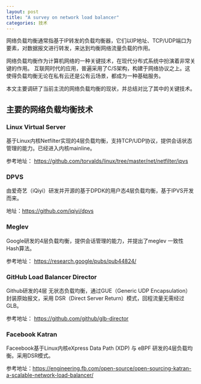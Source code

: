 ```yaml
---
layout: post
title: "A survey on network load balancer"
categories: 技术
---
```


网络负载均衡通常指基于IP转发的负载均衡器，它们以IP地址、TCP/UDP端口为要素，对数据报文进行转发，来达到均衡网络流量负载的作用。

网络负载均衡作为计算机网络的一种关键技术，在现代分布式系统中扮演着非常关键的作用。 互联网时代的应用，普遍采用了C/S架构，构建于网络协议之上。这使得负载均衡无论在私有云还是公有云场景，都成为一种基础服务。

本文主要调研了当前主流的网络负载均衡的现状，并总结对比了其中的关键技术。

## 主要的网络负载均衡技术
### Linux Virtual Server
基于Linux内核Netfilter实现的4层负载均衡，支持TCP/UDP协议，提供会话状态管理的能力。已经进入内核mainline。

参考地址： https://github.com/torvalds/linux/tree/master/net/netfilter/ipvs

### DPVS
由爱奇艺（iQiyi）研发并开源的基于DPDK的用户态4层负载均衡，基于IPVS开发而来。

地址：https://github.com/iqiyi/dpvs

### Meglev
Google研发的4层负载均衡，提供会话管理的能力，并提出了meglev 一致性 Hash算法。

参考地址： https://research.google/pubs/pub44824/

### GitHub Load Balancer Director
Github研发的4层 无状态负载均衡，通过GUE（Generic UDP Encapsulation） 封装原始报文，采用 DSR（Direct Server Return）模式，回程流量无需经过GLB。

参考地址： https://github.com/github/glb-director

### Facebook Katran
Faceebook基于Linux内核eXpress Data Path (XDP) 与 eBPF 研发的4层负载均衡。采用DSR模式。

参考地址：https://engineering.fb.com/open-source/open-sourcing-katran-a-scalable-network-load-balancer/
